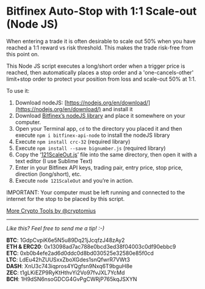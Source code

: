 # Bitfinex Auto-Stop with 1:1 Scale-out (Node JS)

When entering a trade it is often desirable to scale out 50% when you have reached a 1:1 reward vs risk threshold. This makes the trade risk-free from this point on. 

This Node JS script executes a long/short order when a trigger price is reached, then automatically places a stop order and a 'one-cancels-other' limit+stop order to protect your position from loss and scale-out 50% at 1:1.

To use it:

1. Download nodeJS: [https://nodejs.org/en/download/](https://nodejs.org/en/download/) and install it
2. Download [Bitfinex’s nodeJS library](https://github.com/bitfinexcom/bitfinex-api-node/) and place it somewhere on your computer.
3. Open your Terminal app, `cd` to the directory you placed it and then execute `npm i bitfinex-api-node` to install the nodeJS library
4. Execute `npm install crc-32` (required library)
5. Execute `npm install --save bignumber.js` (required library)
6. Copy the ‘[121ScaleOut.js](https://raw.githubusercontent.com/cryptomius/Bitfinex-Auto-Stop-121-Scale-Out/master/121ScaleOut.js)’ file into the same directory, then open it with a text editor (I use Sublime Text)
7. Enter in your Bitfinex API keys, trading pair, entry price, stop price, direction (long/short), etc. 
6. Execute `node 121ScaleOut` and you’re in action.

IMPORTANT: Your computer must be left running and connected to the internet for the stop to be placed by this script.

[More Crypto Tools by @cryptomius](https://github.com/cryptomius/Cryptomius-Crypto-Tools-Overview)

---
*Like this? Feel free to send me a tip! :-)*

**BTC**: 1GdpCvpiK6e5N5u89Dq21jJcqfzJ48zAy2  
**ETH & ERC20**: 0x13098ad7ac788e0bcd3ed38f04003c0df90ebbc9  
**ETC**: 0xb0b4efe2ad6d0ddc0d8bd030525e32580e85f0cd  
**LTC**: LdEu42hZUUSxxZboXGdes1snQfwrR7VWt3  
**DASH**: XnU3c743iqpros4YQgfsn9Nxq6T9bguH8e  
**ZEC**: t1gLKiEZP9RyKtHthvYi2Vo97fvJXL7YcMd  
**BCH**: 1H9dSN6nsoGDCG4GvPgCWRjP765kqJSXYN
